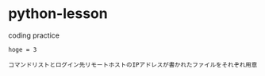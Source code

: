 python-lesson
=============

coding practice

```
hoge = 3
```
```
コマンドリストとログイン先リモートホストのIPアドレスが書かれたファイルをそれぞれ用意
```

